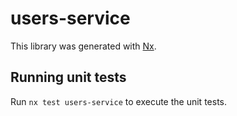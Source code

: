 # users-service

This library was generated with [Nx](https://nx.dev).

## Running unit tests

Run `nx test users-service` to execute the unit tests.
